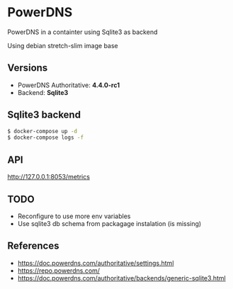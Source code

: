 # PowerDNS

PowerDNS in a containter using Sqlite3 as backend

Using debian stretch-slim image base

## Versions

* PowerDNS Authoritative: **4.4.0-rc1**
* Backend: **Sqlite3**

## Sqlite3 backend

```bash
$ docker-compose up -d
$ docker-compose logs -f
```

## API

http://127.0.0.1:8053/metrics

## TODO

* Reconfigure to use more env variables
* Use sqlite3 db schema from packagage instalation (is missing)

## References

* https://doc.powerdns.com/authoritative/settings.html
* https://repo.powerdns.com/
* https://doc.powerdns.com/authoritative/backends/generic-sqlite3.html
